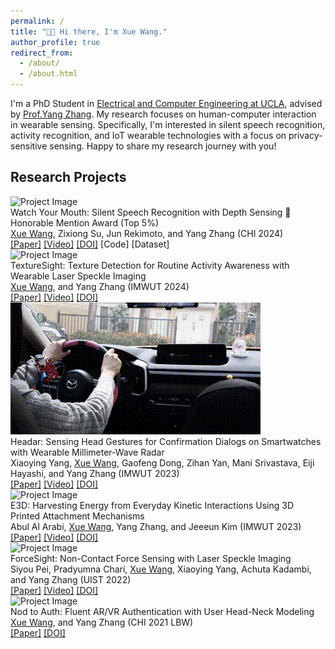 ```yaml
---
permalink: /
title: "👋🏻 Hi there, I'm Xue Wang."
author_profile: true
redirect_from: 
  - /about/
  - /about.html
---
```


I'm a PhD Student in [Electrical and Computer Engineering at UCLA](https://www.ee.ucla.edu/), advised by [Prof.Yang Zhang](https://yangzhang.dev/). My research focuses on human-computer interaction in wearable sensing. Specifically, I'm interested in silent speech recognition, activity recognition, and IoT wearable technologies with a focus on privacy-sensitive sensing. Happy to share my research journey with you!

<h2 id='Research Projects'>Research Projects</h2>


<div class="project">
  <img src="/images/WYM.gif" alt="Project Image" class="project-image">
  <div class="project-description">
    <div class="project-title">Watch Your Mouth: Silent Speech Recognition with Depth Sensing 🏅Honorable Mention Award (Top 5%) </div>
    <div class="project-authors"><u>Xue Wang</u>, Zixiong Su, Jun Rekimoto, and Yang Zhang (CHI 2024)</div>
    <div class="project-links"><a href="https://www.hilab.dev/research/WatchYourMouth/WatchYourMouth.pdf">[Paper]</a> <a href="https://youtu.be/wm8CLepJaCg?si=ybcWvGxI9bqqrcHy">[Video]</a> <a href="https://doi.org/10.1145/3613904.3642092">[DOI]</a> [Code] [Dataset] </div>
  </div>
</div>

<div class="project">
  <img src="/images/Texture.gif" alt="Project Image" class="project-image">
  <div class="project-description">
    <div class="project-title">TextureSight: Texture Detection for Routine Activity Awareness with Wearable Laser Speckle Imaging</div>
    <div class="project-authors"><u>Xue Wang</u>, and Yang Zhang (IMWUT 2024)</div>
    <div class="project-links"><a href="https://www.hilab.dev/research/TextureSight/TextureSight.pdf">[Paper]</a> <a href="https://youtu.be/A0YRHyYma5U?si=nDC6D6WjoQ-4F6uI">[Video]</a> <a href="https://doi.org/10.1145/3631413">[DOI]</a> </div>
  </div>
</div>

<div class="project">
  <img src="/images/Headar.gif" alt="Project Image" class="project-image">
  <div class="project-description">
    <div class="project-title">Headar: Sensing Head Gestures for Confirmation Dialogs on Smartwatches with Wearable Millimeter-Wave Radar</div>
    <div class="project-authors">Xiaoying Yang, <u>Xue Wang</u>, Gaofeng Dong, Zihan Yan, Mani Srivastava, Eiji Hayashi, and Yang Zhang (IMWUT 2023)</div>
    <div class="project-links"><a href="https://www.hilab.dev/research/Headar/Headar.pdf">[Paper]</a> <a href="https://youtu.be/haQjXGVPx94">[Video]</a> <a href="https://doi.org/10.1145/3597638.3608410">[DOI]</a> </div>
  </div>
</div>

<div class="project">
  <img src="/images/E3D.gif" alt="Project Image" class="project-image">
  <div class="project-description">
    <div class="project-title">E3D: Harvesting Energy from Everyday Kinetic Interactions Using 3D Printed Attachment Mechanisms</div>
    <div class="project-authors">Abul Al Arabi, <u>Xue Wang</u>, Yang Zhang, and Jeeeun Kim (IMWUT 2023)</div>
    <div class="project-links"><a href="https://www.hilab.dev/research/E3D/E3D.pdf">[Paper]</a> <a href="https://www.youtube.com/watch?v=rQ4pxmuiLG8">[Video]</a> <a href="https://dl.acm.org/doi/10.1145/3610897">[DOI]</a> </div>
  </div>
</div>

<div class="project">
  <img src="/images/ForceSight.gif" alt="Project Image" class="project-image">
  <div class="project-description">
    <div class="project-title">ForceSight: Non-Contact Force Sensing with Laser Speckle Imaging</div>
    <div class="project-authors">Siyou Pei, Pradyumna Chari, <u>Xue Wang</u>, Xiaoying Yang, Achuta Kadambi, and Yang Zhang (UIST 2022)</div>
    <div class="project-links"><a href="https://www.hilab.dev/research/ForceSight/ForceSight.pdf">[Paper]</a> <a href="https://youtu.be/ErxOZNqMSAc">[Video]</a> <a href="https://dl.acm.org/doi/10.1145/3526113.3545622">[DOI]</a> </div>
  </div>
</div>

<div class="project">
  <img src="/images/Nod.gif" alt="Project Image" class="project-image">
  <div class="project-description">
    <div class="project-title">Nod to Auth: Fluent AR/VR Authentication with User Head-Neck Modeling</div>
    <div class="project-authors"><u>Xue Wang</u>, and Yang Zhang (CHI 2021 LBW)</div>
    <div class="project-links"><a href="https://dl.acm.org/doi/pdf/10.1145/3411763.3451769">[Paper]</a> <a href="https://doi.org/10.1145/3411763.3451769">[DOI]</a> </div>
  </div>
</div>

